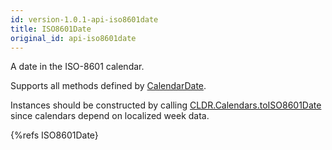 ```yaml
---
id: version-1.0.1-api-iso8601date
title: ISO8601Date
original_id: api-iso8601date
---
```


A date in the ISO-8601 calendar.

Supports all methods defined by [CalendarDate](api-calendardate.html).

Instances should be constructed by calling [CLDR.Calendars.toISO8601Date](api-cldr-calendars.html#toiso8601date)  since calendars depend on localized week data.

{%refs ISO8601Date}